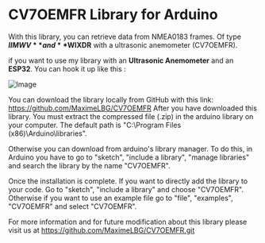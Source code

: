 # CV7OEMFR Library for Arduino

With this library, you can retrieve data from NMEA0183 frames. Of type **$IIMWV** and **$WIXDR** with a ultrasonic anemometer (CV7OEMFR).

if you want to use my library with an **Ultrasonic Anemometer** and an **ESP32**. You can hook it up like this :

![Image](/CV7OEMFR/Image/Branchement.png)

You can download the library locally from GitHub with this link: https://github.com/MaximeLBG/CV7OEMFR
After you have downloaded this library. You must extract the compressed file (.zip) in the arduino library on your computer. The default path is "C:\Program Files (x86)\Arduino\libraries\".

Otherwise you can download from arduino's library manager. To do this, in Arduino you have to go to "sketch", "include a library", "manage libraries" and search the library by the name "CV7OEMFR".

Once the installation is complete. If you want to directly add the library to your code. Go to "sketch", "include a library" and choose "CV7OEMFR". 
Otherwise if you want to use an example file go to "file", "examples", "CV7OEMFR" and select "CV7OEMFR".

For more information and for future modification about this library please visit us at
https://github.com/MaximeLBG/CV7OEMFR.git
